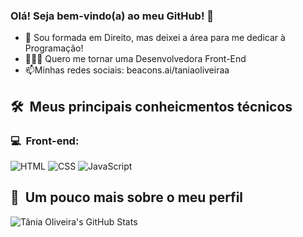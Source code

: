### Olá! Seja bem-vindo(a) ao meu GitHub! 👋



- 🔭 Sou formada em Direito, mas deixei a área para me dedicar à Programação!
- 👨🏻‍💻 Quero me tornar uma Desenvolvedora Front-End
- 📫Minhas redes sociais: beacons.ai/taniaoliveiraa

<h2> 🛠 &nbsp;Meus principais conheicmentos técnicos</h2>
<h3>💻 &nbsp;Front-end:</h3>

![HTML](https://img.shields.io/badge/-HTML-333333?style=flat&logo=HTML5)
![CSS](https://img.shields.io/badge/-CSS-333333?style=flat&logo=CSS3&logoColor=1572B6)
![JavaScript](https://img.shields.io/badge/-JavaScript-333333?style=flat&logo=javascript)

<h2>🚀 &nbsp;Um pouco mais sobre o meu perfil</h2>

![Tânia Oliveira's GitHub Stats](https://github-readme-stats.vercel.app/api?username=taniaoliveiraa&show_icons=true&theme=dracula)


